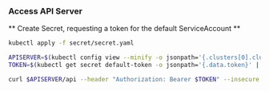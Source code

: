 ### Access API Server

** Create Secret, requesting a token for the default ServiceAccount **
```bash
kubectl apply -f secret/secret.yaml
```

```bash
APISERVER=$(kubectl config view --minify -o jsonpath='{.clusters[0].cluster.server}')
TOKEN=$(kubectl get secret default-token -o jsonpath='{.data.token}' | base64 --decode)

curl $APISERVER/api --header "Authorization: Bearer $TOKEN" --insecure
```
